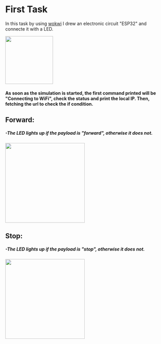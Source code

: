 # First Task

In this task by using [wokwi](https://wokwi.com/) I drew an electronic circuit \"ESP32\" and connecte it with a LED.

<img src="https://github.com/Dalal688/IOT/assets/137711691/216411a2-5cb4-4471-8234-c202b98f626d" width="150" >

#### As soon as the simulation is started, the first command printed will be "Connecting to WiFi", check the status and print the local IP. Then, fetching the url to check the if condition.

## Forward:

##### -The LED lights up if the payload is "forward", otherwise it does not.

<img src="https://github.com/Dalal688/IOT/assets/137711691/637dff81-120f-4660-ac29-5e2b55299866" width="250" >

## Stop:

##### -The LED lights up if the payload is "stop", otherwise it does not.

<img src="https://github.com/Dalal688/IOT/assets/137711691/b7e1932d-bdb8-47eb-a042-2b8850106823" width="250" >


